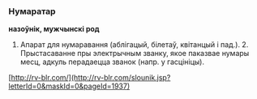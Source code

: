 ### Нумаратар
**назоўнік, мужчынскі род**

1. Апарат для нумаравання (аблігацый, білетаў, квітанцый і пад.). 2. Прыстасаванне пры электрычным званку, якое паказвае нумары месц, адкуль перадаецца званок (напр. у гасцініцы).

<a rel="author">[http://rv-blr.com/](http://rv-blr.com/slounik.jsp?letterId=0&maskId=0&pageId=1937)</a>
